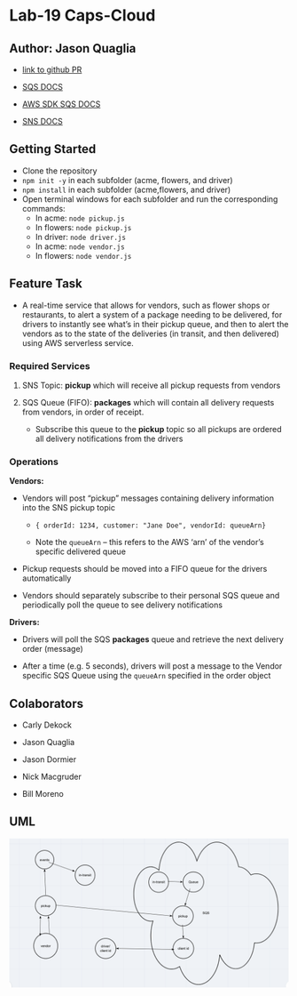 # Lab-19 Caps-Cloud

## Author: Jason Quaglia

- [link to github PR](https://github.com/jquaglia/caps-cloud/pull/1)

- [SQS DOCS](https://docs.aws.amazon.com/AWSSimpleQueueService/latest/APIReference/API_ReceiveMessage.html)

- [AWS SDK SQS DOCS](https://docs.aws.amazon.com/AWSJavaScriptSDK/latest/AWS/SQS.html)

- [SNS DOCS](https://docs.aws.amazon.com/sns/latest/api/API_Publish.html)

## Getting Started

- Clone the repository
- ```npm init -y``` in each subfolder (acme, flowers, and driver)
- ```npm install``` in each subfolder (acme,flowers, and driver)
- Open terminal windows for each subfolder and run the corresponding commands:
  - In acme: ```node pickup.js```
  - In flowers: ```node pickup.js```
  - In driver: ```node driver.js```
  - In acme: ```node vendor.js```
  - In flowers: ```node vendor.js```

## Feature Task

- A real-time service that allows for vendors, such as flower shops or restaurants, to alert a system of a package needing to be delivered, for drivers to instantly see what’s in their pickup queue, and then to alert the vendors as to the state of the deliveries (in transit, and then delivered) using AWS serverless service.

### __Required Services__

1. SNS Topic: __pickup__ which will receive all pickup requests from vendors

1. SQS Queue (FIFO): __packages__ which will contain all delivery requests from vendors, in order of receipt.

    - Subscribe this queue to the __pickup__ topic so all pickups are ordered all delivery notifications from the drivers

### __Operations__

__Vendors:__

- Vendors will post “pickup” messages containing delivery information into the SNS pickup topic

  - `{ orderId: 1234, customer: "Jane Doe", vendorId: queueArn}`
  
  - Note the `queueArn` – this refers to the AWS ‘arn’ of the vendor’s specific delivered queue
  
- Pickup requests should be moved into a FIFO queue for the drivers automatically

- Vendors should separately subscribe to their personal SQS queue and periodically poll the queue to see delivery notifications

__Drivers:__

- Drivers will poll the SQS __packages__ queue and retrieve the next delivery order (message)

- After a time (e.g. 5 seconds), drivers will post a message to the Vendor specific SQS Queue using the `queueArn` specified in the order object

## Colaborators

- Carly Dekock

- Jason Quaglia

- Jason Dormier

- Nick Macgruder

- Bill Moreno

## UML

![uml](assets/UML.png)
